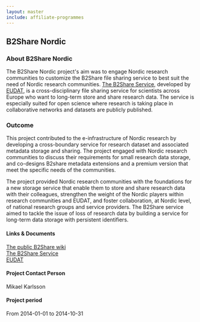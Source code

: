 ```yaml
---
layout: master
include: affiliate-programmes
---
```


## B2Share Nordic

### About B2Share Nordic
The B2Share Nordic project's aim was to engage Nordic research communities to customize the B2Share file sharing service to best suit the need of Nordic research communities. [The B2Share Service](https://b2share.eudat.eu), developed by [EUDAT](http://eudat.eu), is a cross-disciplinary file sharing service for scientists across Europe who want to long-term store and share research data. The service is especially suited for open science where research is taking place in collaborative networks and datasets are publicly published.
 
### Outcome
This project contributed to the e-infrastructure of Nordic research by developing a cross-boundary service for research dataset and associated metadata storage and sharing. The project engaged with Nordic research communities to discuss their requirements for small research data storage, and co-designs B2share metadata extensions and a premium version that meet the specific needs of the communities.

The project provided Nordic research communities with the foundations for a new storage service that enable them to store and share research data with their colleagues, strengthen the weight of the Nordic players within research communities and EUDAT, and foster collaboration, at Nordic level, of national research groups and service providers. The B2Share service aimed to tackle the issue of loss of research data by building a service for long-term data storage with persistent identifiers.
 
#### Links & Documents
[The public B2Share wiki](https://wiki.neic.no/wiki/B2Share_Nordic)<br>
[The B2Share Service](https://b2share.eudat.eu)<br>
[EUDAT](http://eudat.eu)

#### Project Contact Person
Mikael Karlsson

#### Project period
From 2014-01-01 to 2014-10-31
